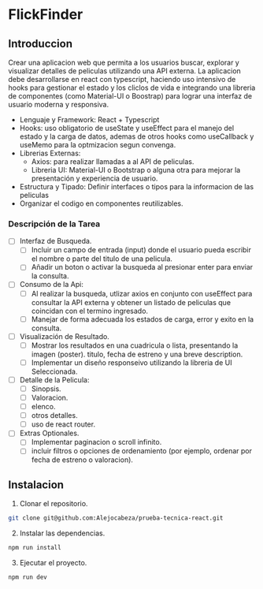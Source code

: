 # FlickFinder

## Introduccion

Crear una aplicacion web que permita a los usuarios buscar, explorar y visualizar detalles de peliculas utilizando una API externa. La aplicacion debe desarrollarse en react con typescript, haciendo uso intensivo de hooks para gestionar el estado y los cliclos de vida e integrando una libreria de componentes (como Material-UI o Boostrap) para lograr una interfaz de usuario moderna y responsiva.

- Lenguaje y Framework: React + Typescript
- Hooks: uso obligatorio de useState y useEffect para el manejo del estado y la carga de datos, ademas de otros hooks como useCallback y useMemo para la optmizacion segun convenga.
- Librerias Externas:
  - Axios: para realizar llamadas a al API de peliculas.
  - Libreria UI: Material-UI o Bootstrap o alguna otra para mejorar la presentación y experiencia de usuario.
- Estructura y Tipado: Definir interfaces o tipos para la informacion de las peliculas
- Organizar el codigo en componentes reutilizables.

### Descripción de la Tarea

- [ ] Interfaz de Busqueda.
  - [ ] Incluir un campo de entrada (input) donde el usuario pueda escribir el nombre o parte del titulo de una pelicula.
  - [ ] Añadir un boton o activar la busqueda al presionar enter para enviar la consulta.
- [ ] Consumo de la Api:
  - [ ] Al realizar la busqueda, utlizar axios en conjunto con useEffect para consultar la API externa y obtener un listado de peliculas que coincidan con el termino ingresado.
  - [ ] Manejar de forma adecuada los estados de carga, error y exito en la consulta.
- [ ] Visualización de Resultado.
  - [ ] Mostrar los resultados en una cuadricula o lista, presentando la imagen (poster). titulo, fecha de estreno y una breve description.
  - [ ] Implementar un diseño responseivo utilizando la libreria de UI Seleccionada.
- [ ] Detalle de la Pelicula:
  - [ ] Sinopsis.
  - [ ] Valoracion.
  - [ ] elenco.
  - [ ] otros detalles.
  - [ ] uso de react router.
- [ ] Extras Optionales.
  - [ ] Implementar paginacion o scroll infinito.
  - [ ] incluir filtros o opciones de ordenamiento (por ejemplo, ordenar por fecha de estreno o valoracion).

## Instalacion

1. Clonar el repositorio.

```bash
git clone git@github.com:Alejocabeza/prueba-tecnica-react.git
```

2. Instalar las dependencias.

```bash
npm run install

```

3. Ejecutar el proyecto.

```bash
npm run dev

```
